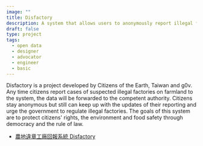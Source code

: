 ```yaml
---
image: ""
title: Disfactory
description: A system that allows users to anonymously report illegal factories on farmland.
draft: false
type: project
tags:
  - open data
  - designer
  - advocator
  - engineer
  - basic
---
```

Disfactory is a project developed by Citizens of the Earth, Taiwan and g0v. Any time citizens report cases of suspected illegal factories on farmland to the system, the data will be forwarded to the competent authority. Citizens stay anonymous but still can keep up with the updates of their reporting and urge the government to regulate illegal factories. The goals of this system are to protect citizens' rights, the environment and food safety through democracy and the rule of law.

- [農地違章工廠回報系統 Disfactory](https://disfactory.tw/#map=14.00/120.48504632216294/24.088258816482295)

